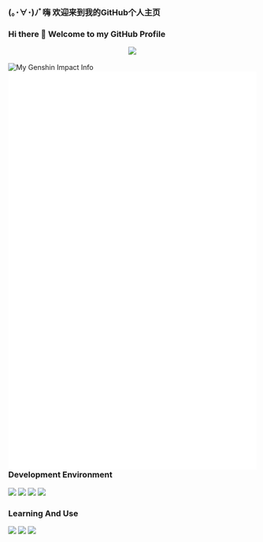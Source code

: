 ### (｡･∀･)ﾉﾞ嗨 欢迎来到我的GitHub个人主页
### Hi there 👋 Welcome to my GitHub Profile

<p href="https://github.com/HuYo-OS" align="center">
  <img src="https://moe-counter.huyo-os.repl.co/get/@HuYo-OS?theme=gelbooru" />
</p>


<p href="https://github.com/HuYo-OS">
  <img src="https://genshin-card.himiku.com/3/273424120.png" title="My Genshin Impact Info" align="left" style="width: 300px;"/>
</p>
<img src="./github-metrics.svg" align='right'></img>

<br><br><br><br><br><br>


### **Development Environment**
![](https://img.shields.io/badge/Windows11-0078d6?style=flat-square&logo=windows11&logoColor=fff)
![](https://img.shields.io/badge/-Ubuntu-fcc624?style=flat-square&logo=Ubuntu&logoColor=fff&color=e95420)
![](https://img.shields.io/badge/Visual%20Studio%20Code-007acc?style=flat-square&logo=visual-studio-code&logoColor=fff)
![](https://img.shields.io/badge/-Anaconda-4fc08d?style=flat-square&logo=anaconda&logoColor=fff&color=44a833)

### **Learning And Use**
![](https://img.shields.io/badge/-Python-3776ab?style=flat-square&logo=Python&logoColor=fff)
![](https://img.shields.io/badge/-JavaScript-4fc08d?style=flat-square&logo=javascript&logoColor=fff&color=f1e05a)
![](https://img.shields.io/badge/-C++-4fc08d?style=flat-square&logo=cplusplus&logoColor=fff&color=f34b7d)

